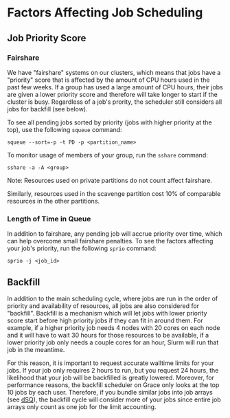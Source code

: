 # Factors Affecting Job Scheduling

## Job Priority Score

### Fairshare

We have "fairshare" systems on our clusters, which means that jobs have a "priority" score that is affected by the amount of CPU hours used in the past few weeks. If a group has used a large amount of CPU hours, their jobs are given a lower priority score and therefore will take longer to start if the cluster is busy. Regardless of a job's prority, the scheduler still considers all jobs for backfill (see below).

To see all pending jobs sorted by priority (jobs with higher priority at the top), use the following `squeue` command:

```
squeue --sort=-p -t PD -p <partition_name>
```

To monitor usage of members of your group, run the `sshare` command:

```
sshare -a -A <group>
```

Note: Resources used on private partitions do not count affect fairshare.

Similarly, resources used in the scavenge partition cost 10% of comparable resources in the other partitions.

### Length of Time in Queue

In addition to fairshare, any pending job will accrue priority over time, which can help overcome small fairshare penalties. To see the factors affecting your job's priority, run the following `sprio` command:

```
sprio -j <job_id>
```

## Backfill

In addition to the main scheduling cycle, where jobs are run in the order of priority and availability of resources, all jobs are also considered for "backfill". Backfill is a mechanism which will let jobs with lower priority score start before high priority jobs if they can fit in around them. For example, if a higher priority job needs 4 nodes with 20 cores on each node and it will have to wait 30 hours for those resources to be available, if a lower priority job only needs a couple cores for an hour, Slurm will run that job in the meantime.

For this reason, it is important to request accurate walltime limits for your jobs. If your job only requires 2 hours to run, but you request 24 hours, the likelihood that your job will be backfilled is greatly lowered. Moreover, for performance reasons, the backfill scheduler on Grace only looks at the top 10 jobs by each user. Therefore, if you bundle similar jobs into job arrays (see [dSQ](dsq)), the backfill cycle will consider more of your jobs since entire job arrays only count as one job for the limit accounting.